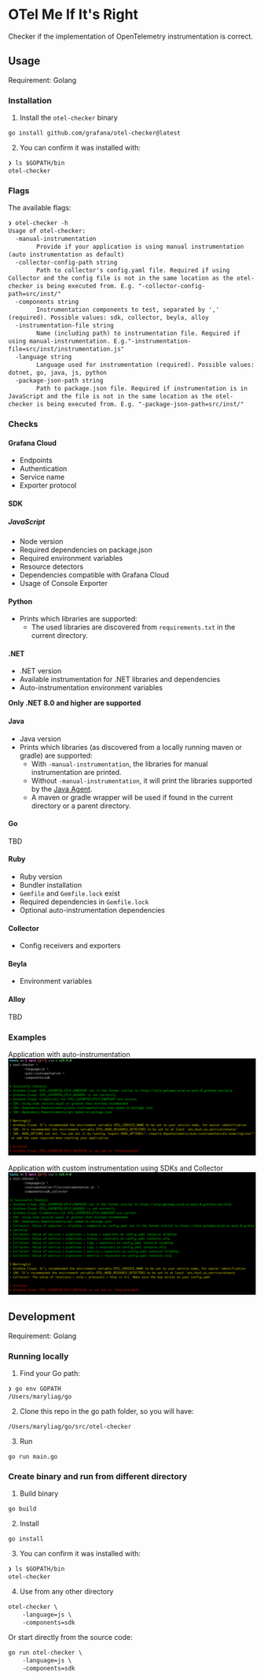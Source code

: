 # OTel Me If It's Right

Checker if the implementation of OpenTelemetry instrumentation is correct.

## Usage

Requirement: Golang

### Installation
1. Install the `otel-checker` binary
```
go install github.com/grafana/otel-checker@latest
```
2. You can confirm it was installed with:
```
❯ ls $GOPATH/bin
otel-checker
```

### Flags

The available flags:
```
❯ otel-checker -h
Usage of otel-checker:
  -manual-instrumentation
    	Provide if your application is using manual instrumentation (auto instrumentation as default)
  -collector-config-path string
    	Path to collector's config.yaml file. Required if using Collector and the config file is not in the same location as the otel-checker is being executed from. E.g. "-collector-config-path=src/inst/"
  -components string
    	Instrumentation components to test, separated by ',' (required). Possible values: sdk, collector, beyla, alloy
  -instrumentation-file string
    	Name (including path) to instrumentation file. Required if using manual-instrumentation. E.g."-instrumentation-file=src/inst/instrumentation.js"
  -language string
    	Language used for instrumentation (required). Possible values: dotnet, go, java, js, python
  -package-json-path string
    	Path to package.json file. Required if instrumentation is in JavaScript and the file is not in the same location as the otel-checker is being executed from. E.g. "-package-json-path=src/inst/"
```

### Checks

#### Grafana Cloud
- Endpoints
- Authentication
- Service name
- Exporter protocol

#### SDK

##### JavaScript
- Node version
- Required dependencies on package.json
- Required environment variables
- Resource detectors
- Dependencies compatible with Grafana Cloud
- Usage of Console Exporter

#### Python

- Prints which libraries are supported:
  - The used libraries are discovered from `requirements.txt` in the current directory.

#### .NET

- .NET version
- Available instrumentation for .NET libraries and dependencies
- Auto-instrumentation environment variables

**Only .NET 8.0 and higher are supported**

#### Java

- Java version
- Prints which libraries (as discovered from a locally running maven or gradle) are supported:
  - With `-manual-instrumentation`, the libraries for manual instrumentation are printed.
  - Without `-manual-instrumentation`, it will print the libraries supported by the [Java Agent](https://github.com/open-telemetry/opentelemetry-java-instrumentation/).
  - A maven or gradle wrapper will be used if found in the current directory or a parent directory.

#### Go
TBD

#### Ruby

- Ruby version
- Bundler installation
- `Gemfile` and `Gemfile.lock` exist
- Required dependencies in `Gemfile.lock`
- Optional auto-instrumentation dependencies

#### Collector
- Config receivers and exporters

#### Beyla
- Environment variables

#### Alloy
TBD

### Examples

Application with auto-instrumentation
![auto instrumentation exemple](./assets/auto.png)

Application with custom instrumentation using SDKs and Collector
![sdk and collector example](./assets/sdk.png)

## Development

Requirement: Golang

### Running locally

1. Find your Go path:
```
❯ go env GOPATH
/Users/maryliag/go
```
2. Clone this repo in the go path folder, so you will have:
```
/Users/maryliag/go/src/otel-checker
```
3. Run
```
go run main.go
```

### Create binary and run from different directory

1. Build binary
```
go build
```
2. Install
```
go install
```
3. You can confirm it was installed with:
```
❯ ls $GOPATH/bin
otel-checker
```
4. Use from any other directory
```
otel-checker \
	-language=js \
	-components=sdk
```

Or start directly from the source code:
```
go run otel-checker \
	-language=js \
	-components=sdk
```
